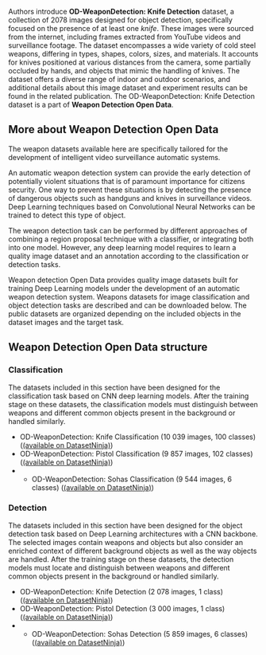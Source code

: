 Authors introduce **OD-WeaponDetection: Knife Detection** dataset, a collection of 2078 images designed for object detection, specifically focused on the presence of at least one *knife*. These images were sourced from the internet, including frames extracted from YouTube videos and surveillance footage. The dataset encompasses a wide variety of cold steel weapons, differing in types, shapes, colors, sizes, and materials. It accounts for knives positioned at various distances from the camera, some partially occluded by hands, and objects that mimic the handling of knives. The dataset offers a diverse range of indoor and outdoor scenarios, and additional details about this image dataset and experiment results can be found in the related publication. The OD-WeaponDetection: Knife Detection dataset is a part of **Weapon Detection Open Data**.

## More about Weapon Detection Open Data

The weapon datasets available here are specifically tailored for the development of intelligent video surveillance automatic systems.

An automatic weapon detection system can provide the early detection of potentially violent situations that is of paramount importance for citizens security. One way to prevent these situations is by detecting the presence of dangerous objects such as handguns and knives in surveillance videos. Deep Learning techniques based on Convolutional Neural Networks can be trained to detect this type of object.

The weapon detection task can be performed by different approaches of combining a region proposal technique with a classifier, or integrating both into one model. However, any deep learning model requires to learn a quality image dataset and an annotation according to the classification or detection tasks.

Weapon detection Open Data provides quality image datasets built for training Deep Learning models under the development of an automatic weapon detection system. Weapons datasets for image classification and object detection tasks are described and can be downloaded below. The public datasets are organized depending on the included objects in the dataset images and the target task. 

## Weapon Detection Open Data structure

### Classification

The datasets included in this section have been designed for the classification task based on CNN deep learning models. After the training stage on these datasets, the classification models must distinguish between weapons and different common objects present in the background or handled similarly.

- OD-WeaponDetection: Knife Classification (10 039 images, 100 classes) ([(available on DatasetNinja)]())
- OD-WeaponDetection: Pistol Classification (9 857 images, 102 classes) ([(available on DatasetNinja)]())
- - OD-WeaponDetection: Sohas Classification (9 544 images, 6 classes) ([(available on DatasetNinja)]())

### Detection

The datasets included in this section have been designed for the object detection task based on Deep Learning architectures with a CNN backbone. The selected images contain weapons and objects but also consider an enriched context of different background objects as well as the way objects are handled. After the training stage on these datasets, the detection models must locate and distinguish between weapons and different common objects present in the background or handled similarly.

- OD-WeaponDetection: Knife Detection (2 078 images, 1 class) ([(available on DatasetNinja)]())
- OD-WeaponDetection: Pistol Detection (3 000 images, 1 class) ([(available on DatasetNinja)]())
- - OD-WeaponDetection: Sohas Detection (5 859 images, 6 classes) ([(available on DatasetNinja)]())
